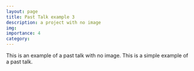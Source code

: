 ```yaml
---
layout: page
title: Past Talk example 3
description: a project with no image
img:
importance: 4
category: 
---
```


This is an example of a past talk with no image. This is a simple example of a past talk.